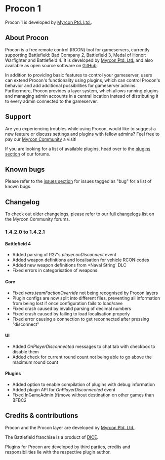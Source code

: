 # Procon 1 #

Procon 1 is developed by [Myrcon Ptd. Ltd.](https://myrcon.com "Official homepage of Myrcon Ptd. Ltd.").

## About Procon ##
Procon is a free remote control (RCON) tool for gameservers, currently supporting Battlefield: Bad Company 2, Battlefield 3, Medal of Honor: Warfighter and Battlefield 4. It is developed by [Myrcon Ptd. Ltd.](https://myrcon.com "Official homepage of Myrcon Ptd. Ltd.") and also available as open source software on [GitHub](https://github.com/Myrcon/Procon-1 "Procon 1 on GitHub").

In addition to providing basic features to control your gameserver, users can extend Procon's functionality using plugins, which can control Procon's behavior and add additional possibilities for gameserver admins. Furthermore, Procon provides a layer system, which allows running plugins and managing admin accounts in a central location instead of distributing it to every admin connected to the gameserver.


## Support ##
Are you experiencing troubles while using Procon, would like to suggest a new feature or discuss settings and plugins with fellow admins? Feel free to pay our [Myrcon Community](https://forum.myrcon.com "Myrcon Community") a visit!

If you are looking for a list of available plugins, head over to the [plugins section](https://forum.myrcon.com/forumdisplay.php?13-Plugins "Procon 1 plugins") of our forums.


## Known bugs ##
Please refer to the [issues section](https://github.com/Myrcon/Procon-1/issues?labels=bug&page=1&state=open "List of known bugs for Procon 1") for issues tagged as "bug" for a list of known bugs.


## Changelog ##
To check out older changelogs, please refer to our [full changelogs list](https://forum.myrcon.com/showthread.php?240-Full-Change-Log "Full changelog of Procon 1") on the Myrcon Community forums.

### 1.4.2.0 to 1.4.2.1 ###
#### Battlefield 4 ####
- Added parsing of R27's *player.onDisconnect* event
- Added weapon definitions and localisation for vehicle RCON codes
- Added new weapon definitions from *Naval String' DLC
- Fixed errors in categorisation of weapons

#### Core ####
- Fixed *vars.teamFactionOverride* not being recognised by Procon layers
- Plugin configs are now split into different files, preventing all information from being lost if once configuration fails to load/save
- Fixed crash caused by invalid parsing of decimal numbers
- Fixed crash caused by failing to load localisation properly
- Fixed error causing a connection to get reconnected after pressing "disconnect"

#### UI ####
- Added *OnPlayerDisconnected* messages to chat tab with checkbox to disable them
- Added check for current round count not being able to go above the maximum round count

#### Plugins ####
- Added option to enable compilation of plugins with debug information
- Added plugin API for *OnPlayerDisconnected* event
- Fixed InGameAdmin (f)move without destination on other games than BFBC2


## Credits & contributions ##
Procon and the Procon layer are developed by [Myrcon Ptd. Ltd.](https://myrcon.com "Official homepage of Myrcon Ptd. Ltd.").

The Battlefield franchise is a product of [DICE](http://dice.se "Digital Illusions Creative Entertainment AB").

Plugins for Procon are developed by third parties, credits and responsibilities lie with the respective plugin author.

